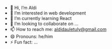- 👋 Hi, I’m Aldi
- 👀 I’m interested in web development
- 🌱 I’m currently learning React
- 💞️ I’m looking to collaborate on ...
- 📫 How to reach me: aldidauletuly@gmail.com
- 😄 Pronouns: he/him
- ⚡ Fun fact: ...

<!---
aldidauletuly/aldidauletuly is a ✨ special ✨ repository because its `README.md` (this file) appears on your GitHub profile.
You can click the Preview link to take a look at your changes.
--->
